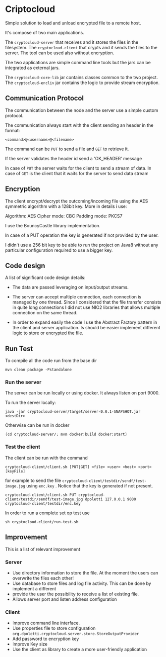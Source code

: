 # Criptocloud 

Simple solution to load and  unload encrypted file to a remote host.

It's compose of two main applications.

The `cryptocloud-server` that receives and it stores the files in the filesystem.
The `cryptocloud-client` that crypts and it sends the files to the server. The tool can be used also without encryption.

The two applications are simple command line tools but the jars can be integrated as external jars.

The `cryptocloud-core-lib` jar contains classes common to the two project.
The `cryptocloud-encliv` jar contains the logic to provide stream encryption. 


## Communication Protocol

The communication between the node and the server use a simple custom protocol.

The communication always start with the client sending an header in the format:

```
<command>@<username>@<filename>
```

The command can be `PUT` to send a file and `GET` to retrieve it.

If the server validates the header id send a 'OK_HEADER' message

In case of `PUT` the server waits for the client to send a stream of data.
In case of `GET` is the client that it waits for the server to send data stream


## Encryption

The client encrypt/decrypt the outcoming/incoming file using the AES symmetric algorithm with a 128bit key.
More in details i use:

Algorithm: AES
Cipher mode: CBC
Padding mode: PKCS7

I use the BouncyCastle library implementation.

In case of a PUT operation the key is generated if not provided by the user.

I didn't use a 256 bit key to be able to run the project on Java8 without any particular configuration required to use a bigger key.


## Code design

A list of significant code design details:

* The data are passed leveraging on input/output streams.

* The server can accept multiple connection, each connection is managed by one thread. Since I considered that the file transfer consists in quite long connections I did not use NIO2 libraries that allows multiple connection on the same thread.

* In order to expand easily the code I use the Abstract Factory pattern in the client and server application.
Is should be easier implement different logic to store or encrypted the file. 


## Run Test

To compile all the code run from the base dir

`mvn clean package -Pstandalone` 

### Run the server

The server can be run locally or using docker.
It always listen on port 9000.


To run the server locally:

```
java -jar cryptocloud-server/target/server-0.0.1-SNAPSHOT.jar <destDir>
```

Otherwise can be run in docker 

```
(cd cryptocloud-server/; mvn docker:build docker:start)
```

### Test the client

The client can be run with the command 

```
cryptocloud-client/client.sh [PUT|GET] <file> <user> <host> <port> [keyFile]
```

for example to send the file `cryptocloud-client/testdir/sendf/test-image.jpg` using `enc.key` .
Notice that the key is generated if not present.

```
cryptocloud-client/client.sh PUT cryptocloud-client/testdir/sendf/test-image.jpg dpoletti 127.0.0.1 9000 cryptocloud-client/testdir/enc.key
```

In order to run a complete set op test use 

```
sh cryptocloud-client/run-test.sh
```

## Improvement

This is a list of relevant improvement

### Server

- Use directory information to store the file. At the moment the users can overwrite the files each other!
- Use database to store files and log file activity. This can be done by implement a different 
- provide the user the possibility to receive a list of existing file.
- Allows server port and listen address configuration

### Client

- Improve command line interface.
- Use properties file to store configuration `org.dpoletti.cryptocloud.server.store.StoreOutputProvider`
- Add password to encryption key
- Improve Key size
- Use the client as library to create a more user-friendly application
